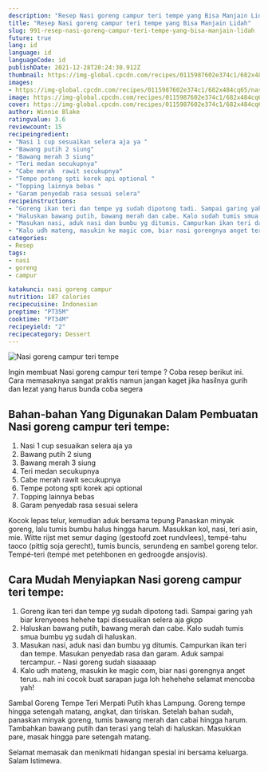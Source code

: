 ```yaml
---
description: "Resep Nasi goreng campur teri tempe yang Bisa Manjain Lidah"
title: "Resep Nasi goreng campur teri tempe yang Bisa Manjain Lidah"
slug: 991-resep-nasi-goreng-campur-teri-tempe-yang-bisa-manjain-lidah
future: true
lang: id
language: id
languageCode: id
publishDate: 2021-12-28T20:24:30.912Z 
thumbnail: https://img-global.cpcdn.com/recipes/0115987602e374c1/682x484cq65/nasi-goreng-campur-teri-tempe-foto-resep-utama.png
images:
- https://img-global.cpcdn.com/recipes/0115987602e374c1/682x484cq65/nasi-goreng-campur-teri-tempe-foto-resep-utama.png
image: https://img-global.cpcdn.com/recipes/0115987602e374c1/682x484cq65/nasi-goreng-campur-teri-tempe-foto-resep-utama.png
cover: https://img-global.cpcdn.com/recipes/0115987602e374c1/682x484cq65/nasi-goreng-campur-teri-tempe-foto-resep-utama.png
author: Winnie Blake
ratingvalue: 3.6
reviewcount: 15
recipeingredient:
- "Nasi 1 cup sesuaikan selera aja ya "
- "Bawang putih 2 siung"
- "Bawang merah 3 siung"
- "Teri medan secukupnya"
- "Cabe merah  rawit secukupnya"
- "Tempe potong spti korek api optional "
- "Topping lainnya bebas "
- "Garam penyedab rasa sesuai selera"
recipeinstructions:
- "Goreng ikan teri dan tempe yg sudah dipotong tadi. Sampai garing yah biar krenyeees hehehe tapi disesuaikan selera aja gkpp"
- "Haluskan bawang putih, bawang merah dan cabe. Kalo sudah tumis smua bumbu yg sudah di haluskan."
- "Masukan nasi, aduk nasi dan bumbu yg ditumis. Campurkan ikan teri dan tempe. Masukan penyedab rasa dan garam. Aduk sampai tercampur. Nasi goreng sudah siaaaaap"
- "Kalo udh mateng, masukin ke magic com, biar nasi gorengnya anget terus.. nah ini cocok buat sarapan juga loh hehehehe selamat mencoba yah!"
categories:
- Resep
tags:
- nasi
- goreng
- campur

katakunci: nasi goreng campur 
nutrition: 187 calories
recipecuisine: Indonesian
preptime: "PT35M"
cooktime: "PT34M"
recipeyield: "2"
recipecategory: Dessert
---
```



![Nasi goreng campur teri tempe](https://img-global.cpcdn.com/recipes/0115987602e374c1/682x484cq65/nasi-goreng-campur-teri-tempe-foto-resep-utama.png)

Ingin membuat Nasi goreng campur teri tempe ? Coba resep berikut ini. Cara memasaknya sangat praktis namun jangan kaget jika hasilnya gurih dan lezat yang harus bunda coba segera

<!--inarticleads1-->

## Bahan-bahan Yang Digunakan Dalam Pembuatan Nasi goreng campur teri tempe:

1. Nasi 1 cup sesuaikan selera aja ya 
1. Bawang putih 2 siung
1. Bawang merah 3 siung
1. Teri medan secukupnya
1. Cabe merah  rawit secukupnya
1. Tempe potong spti korek api optional 
1. Topping lainnya bebas 
1. Garam penyedab rasa sesuai selera

Kocok lepas telur, kemudian aduk bersama tepung Panaskan minyak goreng, lalu tumis bumbu halus hingga harum. Masukkan kol, nasi, teri asin, mie. Witte rijst met semur daging (gestoofd zoet rundvlees), tempé-tahu taoco (pittig soja gerecht), tumis buncis, serundeng en sambel goreng telor. Tempé-teri (tempé met petehbonen en gedroogde ansjovis). 

<!--inarticleads2-->

## Cara Mudah Menyiapkan Nasi goreng campur teri tempe:

1. Goreng ikan teri dan tempe yg sudah dipotong tadi. Sampai garing yah biar krenyeees hehehe tapi disesuaikan selera aja gkpp
1. Haluskan bawang putih, bawang merah dan cabe. Kalo sudah tumis smua bumbu yg sudah di haluskan.
1. Masukan nasi, aduk nasi dan bumbu yg ditumis. Campurkan ikan teri dan tempe. Masukan penyedab rasa dan garam. Aduk sampai tercampur. - Nasi goreng sudah siaaaaap
1. Kalo udh mateng, masukin ke magic com, biar nasi gorengnya anget terus.. nah ini cocok buat sarapan juga loh hehehehe selamat mencoba yah!


Sambal Goreng Tempe Teri Merpati Putih khas Lampung. Goreng tempe hingga setengah matang, angkat, dan tiriskan. Setelah bahan sudah, panaskan minyak goreng, tumis bawang merah dan cabai hingga harum. Tambahkan bawang putih dan terasi yang telah di haluskan. Masukkan pare, masak hingga pare setengah matang. 

Selamat memasak dan menikmati hidangan spesial ini bersama keluarga. Salam Istimewa.
